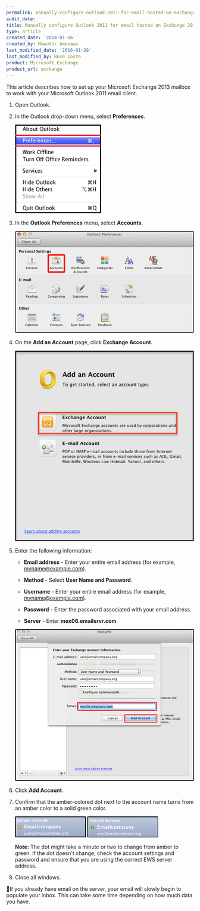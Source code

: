 ```yaml
---
permalink: manually-configure-outlook-2011-for-email-hosted-on-exchange-2013/
audit_date:
title: Manually configure Outlook 2011 for email hosted on Exchange 2013
type: article
created_date: '2014-01-16'
created_by: Mawutor Amesawu
last_modified_date: '2016-01-28'
last_modified_by: Rose Coste
product: Microsoft Exchange
product_url: exchange
---
```


This article describes how to set up your
Microsoft Exchange 2013 mailbox
to work with your
Microsoft Outlook 2011 email client.

1. Open Outlook.

2. In the Outlook drop-down menu, select **Preferences**.

   ![](1_53.png)

3. In the **Outlook Preferences** menu, select **Accounts**.

   ![](2_50.png)

4. On the **Add an Account** page, click **Exchange Account**.

   ![](01_0.png)

5. Enter the following information:

   - **Email address** - Enter your entire email address
     (for example, myname@example.com).

   - **Method** - Select **User Name and Password**.

   - **Username** - Enter your entire email address
     (for example, myname@example.com).

   - **Password** - Enter the password associated with your email address.

   - **Server** - Enter **mex06.emailsrvr.com**.

   ![](3_47.png)


6. Click **Add Account**.

7. Confirm that the amber-colored dot next to the account name turns from an amber
   color to a solid green color.

   ![](amber.png)
   ![](green.png)

   **Note:** The dot might take a minute or two to change from amber to green.
   If the dot doesn't change, check the account settings and password and
   ensure that you are using the correct EWS server address.

8. Close all windows.

If you already have email on the server, your email will slowly begin
to populate your inbox. This can take some time depending on how much
data you have.
